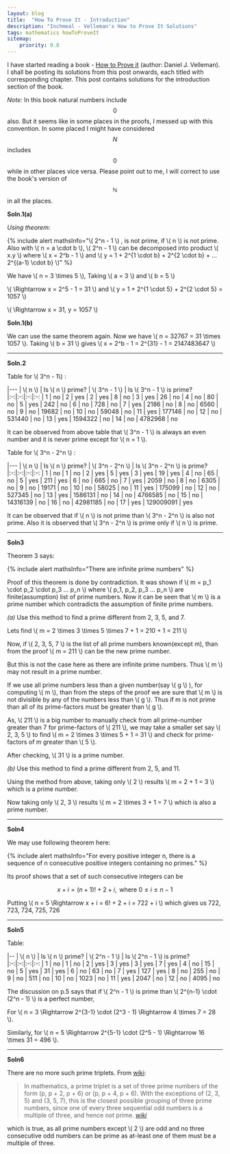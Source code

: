 ```yaml
---
layout: blog
title:  "How To Prove It - Introduction"
description: "Inchmeal - Velleman's How to Prove It Solutions"
tags: mathematics howToProveIt
sitemap:
    priority: 0.8
---
```


I have started reading a book - [How to Prove it][howToProveIt] (author: Daniel J. Velleman). I shall be posting its solutions from this post onwards, each titled with corresponding chapter.
This post contains solutions for the introduction section of the book.
<!--more-->

*Note:* In this book natural numbers include $$ 0 $$ also. But it seems like in some places in the proofs, I messed up with this convention.
In some placed I might have considered $$ N $$ includes $$ 0 $$ while in other places vice versa. Please point out to me, I will correct to
use the book's version of $$ \mathbb N $$ in all the places.

**Soln.1(a)** 

*Using theorem:*

{% include alert mathsInfo="\\( 2^n - 1 \\) , is not prime, if \\( n \\) is not prime. Also with \\( n = a \cdot b \\), \\( 2^n - 1 \\) can be decomposed into product \\( x.y \\) where \\( x = 2^b - 1 \\) and \\( y = 1 + 2^{1 \cdot b} + 2^{2 \cdot b} + ... 2^{(a-1) \cdot b} \\)" %}

We have \\( n = 3 \times 5 \\), Taking \\( a = 3 \\) and \\( b = 5 \\)

\\( \Rightarrow x = 2^5 - 1 = 31 \\) and \\( y = 1 + 2^{1 \cdot 5} + 2^{2 \cdot 5} = 1057 \\) 

\\( \Rightarrow x = 31, y = 1057 \\)

**Soln.1(b)** 

We can use the same theorem again. Now we have \\( n = 32767 = 31 \times 1057 \\). Taking \\( b = 31 \\) gives \\( x = 2^b - 1 = 2^{31} - 1 = 2147483647 \\) 

<hr/>

**Soln.2**

Table for \\( 3^n - 1\\) :

|---
| \\( n \\) | Is \\( n \\) prime? | \\( 3^n - 1 \\) | Is \\( 3^n - 1 \\) is prime?
|:-:|:-:|:-:|:-:
| 1 | no | 2 | yes
| 2 | yes | 8 | no
| 3 | yes | 26 | no
| 4 | no | 80 | no
| 5 | yes | 242 | no
| 6 | no | 728 | no
| 7 | yes | 2186 | no
| 8 | no | 6560 | no
| 9 | no | 19682 | no
| 10 | no | 59048 | no
| 11 | yes | 177146 | no
| 12 | no | 531440 | no
| 13 | yes | 1594322 | no
| 14 | no | 4782968 | no

It can be observed from above table that \\( 3^n - 1 \\) is always an even number and it is never prime except for \\( n = 1 \\).

Table for \\( 3^n - 2^n \\) :

|---
| \\( n \\) | Is \\( n \\) prime? | \\( 3^n - 2^n \\) | Is \\( 3^n - 2^n \\) is prime?
|:-:|:-:|:-:|:-:
| 1 | no | 1 | no
| 2 | yes | 5 | yes
| 3 | yes | 19 | yes
| 4 | no | 65 | no
| 5 | yes | 211 | yes
| 6 | no | 665 | no
| 7 | yes | 2059 | no
| 8 | no | 6305 | no
| 9 | no | 19171 | no
| 10 | no | 58025 | no
| 11 | yes | 175099 | no
| 12 | no | 527345 | no
| 13 | yes | 1586131 | no
| 14 | no | 4766585 | no
| 15 | no | 14316139 | no
| 16 | no | 42981185 | no
| 17 | yes | 129009091 | yes

It can be observed that if \\( n \\) is not prime than \\( 3^n - 2^n \\) is also not prime. Also it is observed that \\( 3^n - 2^n \\) is prime only if \\( n \\) is prime.

<hr/>

**Soln3**

Theorem 3 says:

{% include alert mathsInfo="There are infinite prime numbers" %}

Proof of this theorem is done by contradiction. It was shown if \\( m = p_1 \cdot p_2 \cdot p_3 ... p_n \\) where \\( p_1, p_2, p_3 ... p_n \\) are finite(assumption) list of prime numbers. Now it can be seen that \\( m \\) is a prime number which contradicts the assumption of finite prime numbers. 

*(a)* Use this method to find a prime different from 2, 3, 5, and 7. 

Lets find \\( m = 2 \times 3 \times 5 \times 7 + 1 = 210 + 1 = 211 \\)

Now, if \\( 2, 3, 5, 7 \\) is the list of all prime numbers known(except m), than from the proof \\( m = 211 \\) can be the new prime number.

But this is not the case here as there are infinite prime numbers. Thus \\( m \\) may not result in a prime number.

If we use all prime numbers less than a given number(say \\( g \\) ), for computing \\( m \\), than from the steps of the proof we are sure 
that \\( m \\) is not divisible by any of the numbers less than \\( g \\). Thus if m is not prime than all of its prime-factors must be greater than \\( g \\).

As, \\( 211 \\) is a big number to manually check from all prime-number greater than 7 for prime-factors of \\( 211 \\), we may
take a smaller set say \\( 2, 3, 5 \\) to find \\( m = 2 \times 3 \times 5 + 1 = 31 \\) and check for prime-factors of m greater than \\( 5 \\).

After checking, \\( 31 \\) is a prime number. 

*(b)* Use this method to find a prime different from 2, 5, and 11. 

Using the method from above, taking only \\( 2 \\) results \\( m = 2 + 1 = 3 \\) which is a prime number.

Now taking only \\( 2, 3 \\) results \\( m = 2 \times 3 + 1 = 7 \\) which is also a prime number.

<hr/>

**Soln4**

We may use following theorem here:

{% include alert mathsInfo="For every positive integer n, there is a sequence of n consecutive positive integers containing no primes." %}

Its proof shows that a set of such consecutive integers can be 
 
 $$ x + i  = (n + 1)! + 2 + i, \text{ where } 0 \le i \le n - 1 $$
 
 Putting \\( n = 5 \Rightarrow x + i = 6! + 2 + i = 722 + i \\) which gives us 722, 723, 724, 725, 726

<hr/>

**Soln5**

Table: 

|--
| \\( n \\) | Is \\( n \\) prime? | \\( 2^n - 1 \\) | Is \\( 2^n - 1 \\) is prime?
|:-:|:-:|:-:|:-:
| 1 | no | 1 | no
| 2 | yes | 3 | yes
| 3 | yes | 7 | yes
| 4 | no | 15 | no
| 5 | yes | 31 | yes
| 6 | no | 63 | no
| 7 | yes | 127 | yes
| 8 | no | 255 | no
| 9 | no | 511 | no
| 10 | no | 1023 | no
| 11 | yes | 2047 | no
| 12 | no | 4095 | no


The discussion on p.5 says that if \\( 2^n - 1 \\) is prime than \\( 2^{n-1} \cdot (2^n - 1) \\) is a perfect number,

For \\( n = 3 \Rightarrow 2^{3-1} \cdot (2^3 - 1) \Rightarrow 4 \times 7 = 28 \\).

Similarly, for \\( n = 5 \Rightarrow 2^{5-1} \cdot (2^5 - 1) \Rightarrow 16 \times 31 = 496 \\).

<hr/>

**Soln6**

There are no more such prime triplets. From [wiki][wiki]:

> In mathematics, a prime triplet is a set of three prime numbers of the form (p, p + 2, p + 6) or (p, p + 4, p + 6). With the exceptions of (2, 3, 5) and (3, 5, 7), this is the closest possible grouping of three prime numbers, since one of every three sequential odd numbers is a multiple of three, and hence not prime.
<cite>[wiki][wiki]</cite>

which is true, as all prime numbers except \\( 2 \\) are odd and no three consecutive odd numbers can be prime as at-least one of them must be a multiple of three.

[howToProveIt]: http://www.amazon.com/How-Prove-Structured-Approach-2nd/dp/0521675995
[ghpages]: https://pages.github.com
[wiki]: https://en.wikipedia.org/wiki/Prime_triplet

